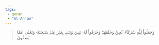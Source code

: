 ```yaml
---
tags: 
 - quran 
 - "Al-An'am"
---
```


> وَجَعَلُواْ لِلَّهِ شُرَكَآءَ ٱلۡجِنَّ وَخَلَقَهُمۡۖ وَخَرَقُواْ لَهُۥ بَنِينَ وَبَنَٰتِۭ بِغَيۡرِ عِلۡمٖۚ سُبۡحَٰنَهُۥ وَتَعَٰلَىٰ عَمَّا يَصِفُونَ
